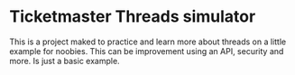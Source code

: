 # Ticketmaster Threads simulator

This is a project maked to practice and learn more about threads on a little example
for noobies. This can be improvement using an API, security and more. Is just a basic example.
